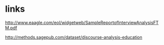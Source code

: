 # links

http://www.eaagle.com/eol/widgetweb/SampleReportofInterviewAnalysisFTM.pdf

http://methods.sagepub.com/dataset/discourse-analysis-education

